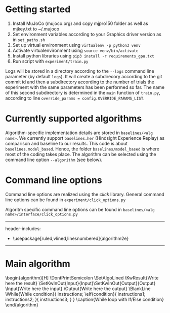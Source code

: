 # Getting started

1. Install MuJoCo (mujoco.org) and copy mjpro150 folder as well as mjkey.txt to ~/.mujoco
2. Set environment variables according to your Graphics driver version as in `set_paths.sh`
3. Set up virtual environment using `virtualenv -p python3 venv`
4. Activate virtualenvironment using `source venv/bin/activate`
5. Install python libraries using `pip3 install -r requirements_gpu.txt`
6. Run script with `experiment/train.py`

Logs will be stored in a directory according to the `--logs` command line parameter (by default `logs`). It will create a subdirecory according to the git commit id and then a subdirectory according to the number of trials the experiment with the same parameters has been performed so far. The name of this second subdirectory is determined in the `main` function of `train.py`, according to line `override_params = config.OVERRIDE_PARAMS_LIST`.



# Currently supported algorithms
Algorithm-specific implementation details are stored in `baselines/<alg name>`.
We currently support `baselines.her` (Hindsight Experience Replay) as comparison and baseline to our results. This code is about `baselines.model_based`. Hence, the folder `baselines/model_based` is where most of the coding takes place. The algorithm can be selected using the command line option `--algorithm` (see below).

# Command line options
Command line options are realized using the *click* library.
General command line options can be found in `experiment/click_options.py`

Algoritm specific command line options can be found in `baselines/<alg name>/interface/click_options.py`


---
header-includes:
  - \usepackage[ruled,vlined,linesnumbered]{algorithm2e}
---
# Main algorithm
\begin{algorithm}[H]
\DontPrintSemicolon
\SetAlgoLined
\KwResult{Write here the result}
\SetKwInOut{Input}{Input}\SetKwInOut{Output}{Output}
\Input{Write here the input}
\Output{Write here the output}
\BlankLine
\While{While condition}{
    instructions\;
    \eIf{condition}{
        instructions1\;
        instructions2\;
    }{
        instructions3\;
    }
}
\caption{While loop with If/Else condition}
\end{algorithm}